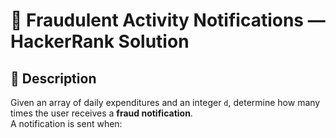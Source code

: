 # 💸 Fraudulent Activity Notifications — HackerRank Solution

## 📖 Description
Given an array of daily expenditures and an integer `d`, determine how many times the user receives a **fraud notification**.  
A notification is sent when:
